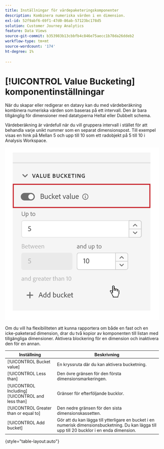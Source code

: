 ```yaml
---
title: Inställningar för värdepaketeringskomponenter
description: Kombinera numeriska värden i en dimension.
exl-id: 52f9abf6-69f1-47d0-86ab-57123bc178d5
solution: Customer Journey Analytics
feature: Data Views
source-git-commit: b353983b13cbbfb4c846e75aecc1b78da26ddeb2
workflow-type: tm+mt
source-wordcount: '174'
ht-degree: 1%

---
```


# [!UICONTROL Value Bucketing] komponentinställningar

När du skapar eller redigerar en datavy kan du med värdeberäkning kombinera numeriska värden som baseras på ett intervall. Den är bara tillgänglig för dimensioner med datatyperna Heltal eller Dubbelt schema.

Värdeberäkning är värdefull när du vill gruppera intervall i stället för att behandla varje unikt nummer som en separat dimensionspost. Till exempel visas en hink på Mellan 5 och upp till 10 som ett radobjekt på 5 till 10 i Analysis Workspace.

![Värdebuckning](../assets/value-bucketing.png)

Om du vill ha flexibiliteten att kunna rapportera om både en fast och en icke-paketerad dimension, drar du två kopior av komponenten till listan med tillgängliga dimensioner. Aktivera blockering för en dimension och inaktivera den för en annan.

| Inställning | Beskrivning |
| --- | --- |
| [!UICONTROL Bucket value] | En kryssruta där du kan aktivera bucketning. |
| [!UICONTROL Less than] | Den övre gränsen för den första dimensionsmarkeringen. |
| [!UICONTROL Including] [!UICONTROL and less than] | Gränser för efterföljande bucklor. |
| [!UICONTROL Greater than or equal to] | Den nedre gränsen för den sista dimensionskassetten. |
| [!UICONTROL Add bucket] | Gör att du kan lägga till ytterligare en bucket i en numerisk dimensionsbucketning. Du kan lägga till upp till 20 bucklor i en enda dimension. |

{style=&quot;table-layout:auto&quot;}
